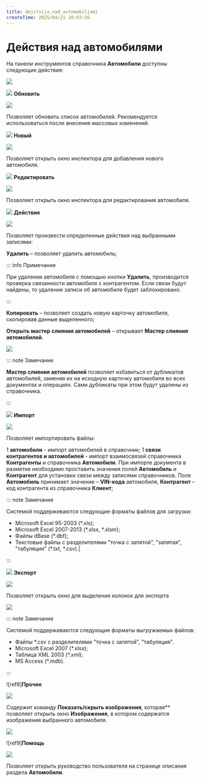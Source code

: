 ```yaml
---
title: dejstvija_nad_avtomobiljami
createTime: 2025/04/21 20:03:56
---
```

# Действия над автомобилями

На панели инструментов справочника **Автомобили** доступны следующие действия:

![](Aspose.Words.83ab1c44-6b28-430a-a5f2-4d9e6ba1abd4.186.png)

![](Aspose.Words.83ab1c44-6b28-430a-a5f2-4d9e6ba1abd4.004.png) **Обновить**

   ![](Aspose.Words.83ab1c44-6b28-430a-a5f2-4d9e6ba1abd4.187.png)

   Позволяет обновить список автомобилей. Рекомендуется использоваться после внесения массовых изменений.

![](Aspose.Words.83ab1c44-6b28-430a-a5f2-4d9e6ba1abd4.006.png) **Новый**

   ![](Aspose.Words.83ab1c44-6b28-430a-a5f2-4d9e6ba1abd4.188.png)

   Позволяет открыть окно инспектора для добавления нового автомобиля.

![](Aspose.Words.83ab1c44-6b28-430a-a5f2-4d9e6ba1abd4.008.png) **Редактировать**

   ![](Aspose.Words.83ab1c44-6b28-430a-a5f2-4d9e6ba1abd4.189.png)

   Позволяет открыть окно инспектора для редактирования автомобиля.

![](Aspose.Words.83ab1c44-6b28-430a-a5f2-4d9e6ba1abd4.010.png) **Действие**

   ![](Aspose.Words.83ab1c44-6b28-430a-a5f2-4d9e6ba1abd4.190.png)

   Позволяет произвести определенные действия над выбранными записями:

   **Удалить** – позволяет удалить автомобиль;

   ::: info Примечание

   При удалении автомобиля с помощью кнопки **Удалить**, производится проверка связанности автомобиля с контрагентом. Если связи будут найдены, то удаление записи об автомобиле будет заблокировано.

   :::

   **Копировать** – позволяет создать новую карточку автомобиля, скопировав данные выделенного;

   **Открыть мастер слияния автомобилей** – открывает **Мастер слияния автомобилей**.

   ![](Aspose.Words.83ab1c44-6b28-430a-a5f2-4d9e6ba1abd4.191.png)

   ::: note Замечание

   **Мастер слияния автомобилей** позволяет избавиться от дубликатов автомобилей, заменяя их на исходную карточку автомобиля во всех документах и операциях. Сами дубликаты при этом будут удалены из справочника.

   :::

![](Aspose.Words.83ab1c44-6b28-430a-a5f2-4d9e6ba1abd4.017.png) **Импорт**

   ![](Aspose.Words.83ab1c44-6b28-430a-a5f2-4d9e6ba1abd4.192.png)

   Позволяет импортировать файлы:

   1  **автомобили** - импорт автомобилей в справочник;
   1  **связи контрагентов и автомобилей** - импорт взаимосвязей справочника **Контрагенты** и справочника **Автомобили**. При импорте документа в разметке необходимо проставить значения полей **Автомобиль** и **Контрагент** для установки связи между записями справочников. Поле **Автомобиль** принимает значение – **VIN-кода** автомобиля, **Контрагент** – код контрагента из справочника **Клиент**;

   ::: note Замечание

   Системой поддерживаются следующие форматы файлов для загрузки:
   - Microsoft Excel 95-2003 (\*.xls);
   - Microsoft Excel 2007-2013 (\*.xlsx, \*.xlsm);
   - Файлы dBase (\*.dbf);
   - Текстовые файлы с разделителями "точка с запятой", "запятая", "табуляция" (\*.txt, \*.csv).|

   :::

![](Aspose.Words.83ab1c44-6b28-430a-a5f2-4d9e6ba1abd4.019.png) **Экспорт**

   ![](Aspose.Words.83ab1c44-6b28-430a-a5f2-4d9e6ba1abd4.193.png)

   Позволяет открыть окно для выделения колонок для экспорта

   ![](Aspose.Words.83ab1c44-6b28-430a-a5f2-4d9e6ba1abd4.194.png)

   ::: note Замечание

   Системой поддерживаются следующие форматы выгружаемых файлов:
   - Файлы \*.csv с разделителями "точка с запятой", "табуляция".
   - Microsoft Excel 2007 (\*.xlsx);
   - Таблица XML 2003 (\*.xml);
   - MS Access (\*.mdb).

   :::

![ref8]**Прочее**

![](Aspose.Words.83ab1c44-6b28-430a-a5f2-4d9e6ba1abd4.195.png)

Содержит команду **Показать/скрыть изображения**, которая** позволяет открыть окно **Изображения**, в котором содержатся изображения выбранного автомобиля.

![](Aspose.Words.83ab1c44-6b28-430a-a5f2-4d9e6ba1abd4.196.png)

![ref9]**Помощь**

![](Aspose.Words.83ab1c44-6b28-430a-a5f2-4d9e6ba1abd4.197.png)

Позволяет открыть руководство пользователя на странице описания раздела **Автомобили**.